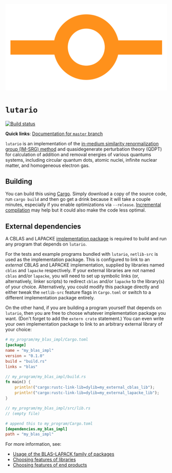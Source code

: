 ![icon](tools/icon.svg)

# `lutario`

[![Build status](https://travis-ci.org/xrf/lutario.svg)](https://travis-ci.org/xrf/lutario)

**Quick links**: [Documentation for `master` branch](https://xrf.github.io/lutario)

`lutario` is an implementation of the [in-medium similarity renormalization group (IM-SRG) method](https://arxiv.org/abs/1512.06956) and quasidegenerate perturbation theory (QDPT) for calculation of addition and removal energies of various quantums systems, including circular quantum dots, atomic nuclei, infinite nuclear matter, and homogeneous electron gas.

## Building

You can build this using [Cargo](https://github.com/rust-lang/cargo).  Simply download a copy of the source code, run `cargo build` and then go get a drink because it will take a couple minutes, especially if you enable optimizations via `--release`.  [Incremental compilation](https://internals.rust-lang.org/t/incremental-compilation-beta/4721) may help but it could also make the code less optimal.

## External dependencies

A CBLAS and LAPACKE [implementation package](https://github.com/blas-lapack-rs/blas-lapack-rs.github.io/wiki/Usage-of-the-BLAS%E2%80%93LAPACK-family-of-packages#implementations) is required to build and run any program that depends on `lutario`.

For the tests and example programs bundled with `lutario`, `netlib-src` is used as the implementation package.  This is configured to link to an *external* CBLAS and LAPACKE implementation, supplied by libraries named `cblas` and `lapacke` respectively.  If your external libraries are not named `cblas` and/or `lapacke`, you will need to set up symbolic links (or, alternatively, linker scripts) to redirect `cblas` and/or `lapacke` to the library(s) of your choice.  Alternatively, you could modify this package directly and either tweak the `netlib-src` feature flags in `Cargo.toml` or switch to a different implementation package entirely.

On the other hand, if you are building a program yourself that depends on `lutario`, then you are free to choose whatever implementation package you want.  (Don't forget to add the `extern crate` statement.)  You can even write your own implementation package to link to an arbitrary external library of your choice:

~~~toml
# my_program/my_blas_impl/Cargo.toml
[package]
name = "my_blas_impl"
version = "0.1.0"
build = "build.rs"
links = "blas"
~~~

~~~rust
// my_program/my_blas_impl/build.rs
fn main() {
    println!("cargo:rustc-link-lib=dylib=my_external_cblas_lib");
    println!("cargo:rustc-link-lib=dylib=my_external_lapacke_lib");
}
~~~

~~~rust
// my_program/my_blas_impl/src/lib.rs
// (empty file)
~~~

~~~toml
# append this to my_program/Cargo.toml
[dependencies.my_blas_impl]
path = "my_blas_impl"
~~~

For more information, see:

  - [Usage of the BLAS–LAPACK family of packages](https://github.com/blas-lapack-rs/blas-lapack-rs.github.io/wiki/Usage-of-the-BLAS%E2%80%93LAPACK-family-of-packages)
  - [Choosing features of libraries](http://doc.crates.io/specifying-dependencies.html#choosing-features)
  - [Choosing features of end products](http://doc.crates.io/manifest.html#usage-in-end-products)
